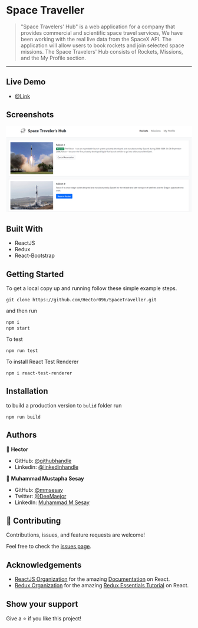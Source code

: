 # Space Traveller

>  "Space Travelers' Hub" is a web application for a company that provides commercial and scientific space travel services, We have been working with the real live data from the SpaceX API. The application will allow users to book rockets and join selected space missions. The Space Travelers' Hub consists of Rockets, Missions, and the My Profile section.

---
## Live Demo
- [@Link](https://spacetraveller.netlify.app/)

## Screenshots
![screenshot](./src/assets/Screenshot.png)

## Built With

- ReactJS
- Redux
- React-Bootstrap

## Getting Started

To get a local copy up and running follow these simple example steps.

```
git clone https://github.com/Hector096/SpaceTraveller.git
```

and then run

```
npm i
npm start
```

To test
```
npm run test
```

To install React Test Renderer
```
npm i react-test-renderer
```

## Installation

to build a production version to `bulid` folder run

```
npm run build
```

## Authors
:bearded_person: **Hector**
  - GitHub: [@githubhandle](https://github.com/Hector096)
  - Linkedin: [@linkedinhandle](https://www.linkedin.com/in/hector096/)


👤 **Muhammad Mustapha Sesay**

- GitHub: [@mmsesay](https://github.com/mmsesay)
- Twitter: [@DeeMaejor](https://twitter.com/DeeMaejor)
- LinkedIn: [Muhammad M Sesay](https://linkedin.com/in/muhammad-m-sesay)


## 🤝 Contributing

Contributions, issues, and feature requests are welcome!

Feel free to check the [issues page](https://github.com/Hector096/SpaceTraveller/issues).


## Acknowledgements

* [ReactJS Organization](https://reactjs.org/) for the amazing [Documentation](https://reactjs.org/docs/getting-started.html) on React.
* [Redux Organization](https://redux.js.org/) for the amazing [Redux Essentials Tutorial](https://redux.js.org/tutorials/essentials/part-1-overview-concepts) on React.

## Show your support

Give a ⭐️ if you like this project!
